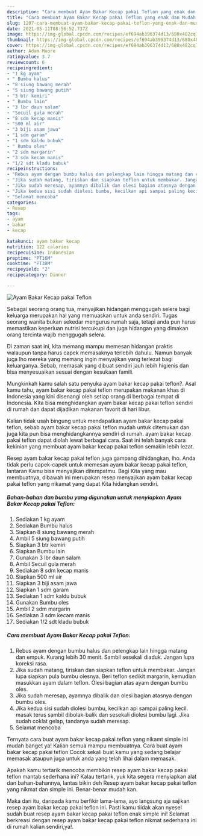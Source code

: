 ```yaml
---
description: "Cara membuat Ayam Bakar Kecap pakai Teflon yang enak dan Mudah Dibuat"
title: "Cara membuat Ayam Bakar Kecap pakai Teflon yang enak dan Mudah Dibuat"
slug: 1207-cara-membuat-ayam-bakar-kecap-pakai-teflon-yang-enak-dan-mudah-dibuat
date: 2021-05-11T08:56:52.737Z
image: https://img-global.cpcdn.com/recipes/ef694ab396374d13/680x482cq70/ayam-bakar-kecap-pakai-teflon-foto-resep-utama.jpg
thumbnail: https://img-global.cpcdn.com/recipes/ef694ab396374d13/680x482cq70/ayam-bakar-kecap-pakai-teflon-foto-resep-utama.jpg
cover: https://img-global.cpcdn.com/recipes/ef694ab396374d13/680x482cq70/ayam-bakar-kecap-pakai-teflon-foto-resep-utama.jpg
author: Adam Moore
ratingvalue: 3.7
reviewcount: 6
recipeingredient:
- "1 kg ayam"
- " Bumbu halus"
- "8 siung bawang merah"
- "5 siung bawang putih"
- "3 btr kemiri"
- " Bumbu lain"
- "3 lbr daun salam"
- "Secuil gula merah"
- "8 sdm kecap manis"
- "500 ml air"
- "3 biji asam jawa"
- "1 sdm garam"
- "1 sdm kaldu bubuk"
- " Bumbu oles"
- "2 sdm margarin"
- "3 sdm kecam manis"
- "1/2 sdt kladu bubuk"
recipeinstructions:
- "Rebus ayam dengan bumbu halus dan pelengkap lain hingga matang dan empuk. Kurang lebih 30 menit. Sambil sesekali diaduk. Jangan lupa koreksi rasa."
- "Jika sudah matang, tiriskan dan siapkan teflon untuk membakar. Jangan lupa siapkan pula bumbu olesnya. Beri teflon sedikit margarin, kemudian masukkan ayam dalam teflon. Olesi bagian atas ayam dengan bumbu oles."
- "Jika sudah meresap, ayamnya dibalik dan olesi bagian atasnya dengan bumbu oles."
- "Jika kedua sisi sudah diolesi bumbu, kecilkan api sampai paling kecil. masak terus sambil dibolak-balik dan sesekali diolesi bumbu lagi. Jika sudah coklat gelap, tandanya sudah meresap."
- "Selamat mencoba"
categories:
- Resep
tags:
- ayam
- bakar
- kecap

katakunci: ayam bakar kecap 
nutrition: 122 calories
recipecuisine: Indonesian
preptime: "PT16M"
cooktime: "PT38M"
recipeyield: "2"
recipecategory: Dinner

---
```



![Ayam Bakar Kecap pakai Teflon](https://img-global.cpcdn.com/recipes/ef694ab396374d13/680x482cq70/ayam-bakar-kecap-pakai-teflon-foto-resep-utama.jpg)

Sebagai seorang orang tua, menyajikan hidangan menggugah selera bagi keluarga merupakan hal yang memuaskan untuk anda sendiri. Tugas seorang  wanita bukan sekedar mengurus rumah saja, tetapi anda pun harus memastikan keperluan nutrisi tercukupi dan juga hidangan yang dimakan orang tercinta wajib menggugah selera.

Di zaman  saat ini, kita memang mampu memesan hidangan praktis walaupun tanpa harus capek memasaknya terlebih dahulu. Namun banyak juga lho mereka yang memang ingin menyajikan yang terlezat bagi keluarganya. Sebab, memasak yang dibuat sendiri jauh lebih higienis dan bisa menyesuaikan sesuai dengan kesukaan famili. 



Mungkinkah kamu salah satu penyuka ayam bakar kecap pakai teflon?. Asal kamu tahu, ayam bakar kecap pakai teflon merupakan makanan khas di Indonesia yang kini disenangi oleh setiap orang di berbagai tempat di Indonesia. Kita bisa menghidangkan ayam bakar kecap pakai teflon sendiri di rumah dan dapat dijadikan makanan favorit di hari libur.

Kalian tidak usah bingung untuk mendapatkan ayam bakar kecap pakai teflon, sebab ayam bakar kecap pakai teflon mudah untuk ditemukan dan juga kita pun bisa menghidangkannya sendiri di rumah. ayam bakar kecap pakai teflon dapat diolah lewat berbagai cara. Saat ini telah banyak cara kekinian yang membuat ayam bakar kecap pakai teflon semakin lebih lezat.

Resep ayam bakar kecap pakai teflon juga gampang dihidangkan, lho. Anda tidak perlu capek-capek untuk memesan ayam bakar kecap pakai teflon, lantaran Kamu bisa menyajikan ditempatmu. Bagi Kita yang mau membuatnya, dibawah ini merupakan resep menyajikan ayam bakar kecap pakai teflon yang nikamat yang dapat Kita hidangkan sendiri.

<!--inarticleads1-->

##### Bahan-bahan dan bumbu yang digunakan untuk menyiapkan Ayam Bakar Kecap pakai Teflon:

1. Sediakan 1 kg ayam
1. Sediakan  Bumbu halus
1. Siapkan 8 siung bawang merah
1. Ambil 5 siung bawang putih
1. Siapkan 3 btr kemiri
1. Siapkan  Bumbu lain
1. Gunakan 3 lbr daun salam
1. Ambil Secuil gula merah
1. Sediakan 8 sdm kecap manis
1. Siapkan 500 ml air
1. Siapkan 3 biji asam jawa
1. Siapkan 1 sdm garam
1. Sediakan 1 sdm kaldu bubuk
1. Gunakan  Bumbu oles
1. Ambil 2 sdm margarin
1. Sediakan 3 sdm kecam manis
1. Sediakan 1/2 sdt kladu bubuk




<!--inarticleads2-->

##### Cara membuat Ayam Bakar Kecap pakai Teflon:

1. Rebus ayam dengan bumbu halus dan pelengkap lain hingga matang dan empuk. Kurang lebih 30 menit. Sambil sesekali diaduk. Jangan lupa koreksi rasa.
1. Jika sudah matang, tiriskan dan siapkan teflon untuk membakar. Jangan lupa siapkan pula bumbu olesnya. Beri teflon sedikit margarin, kemudian masukkan ayam dalam teflon. Olesi bagian atas ayam dengan bumbu oles.
1. Jika sudah meresap, ayamnya dibalik dan olesi bagian atasnya dengan bumbu oles.
1. Jika kedua sisi sudah diolesi bumbu, kecilkan api sampai paling kecil. masak terus sambil dibolak-balik dan sesekali diolesi bumbu lagi. Jika sudah coklat gelap, tandanya sudah meresap.
1. Selamat mencoba




Ternyata cara buat ayam bakar kecap pakai teflon yang nikamt simple ini mudah banget ya! Kalian semua mampu membuatnya. Cara buat ayam bakar kecap pakai teflon Cocok sekali buat kamu yang sedang belajar memasak ataupun juga untuk anda yang telah lihai dalam memasak.

Apakah kamu tertarik mencoba membikin resep ayam bakar kecap pakai teflon mantab sederhana ini? Kalau tertarik, yuk kita segera menyiapkan alat dan bahan-bahannya, lantas bikin deh Resep ayam bakar kecap pakai teflon yang nikmat dan simple ini. Benar-benar mudah kan. 

Maka dari itu, daripada kamu berfikir lama-lama, ayo langsung aja sajikan resep ayam bakar kecap pakai teflon ini. Pasti kamu tiidak akan nyesel sudah buat resep ayam bakar kecap pakai teflon enak simple ini! Selamat berkreasi dengan resep ayam bakar kecap pakai teflon nikmat sederhana ini di rumah kalian sendiri,ya!.

